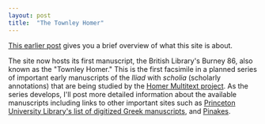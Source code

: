 ```yaml
---
layout: post
title:  "The Townley Homer"
---
```


[This earlier post](https://browsable-mss.netlify.app/2020/05/13/welcome.html) gives you a brief overview of what this site is about.

The site now hosts its first manuscript, the British Library's Burney 86, also known as the "Townley Homer."  This is the first facsimile in a planned series of important early manuscripts of the *Iliad* with *scholia* (scholarly annotations) that are being studied by the [Homer Multitext project](http://www.homermultitext.org/).  As the series develops, I'll post more detailed information about the available manuscripts including links to other important sites such as [Princeton University Library's list of digitized Greek manuscripts](https://library.princeton.edu/byzantine/manuscript-title-list), and [Pinakes](https://pinakes.irht.cnrs.fr/).

